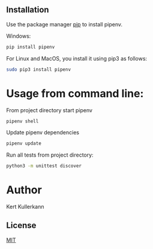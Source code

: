 
## Installation

Use the package manager [pip](https://pip.pypa.io/en/stable/) to install pipenv.


Windows:

```bash
pip install pipenv
```
For Linux and MacOS, you install it using pip3 as follows:
```bash
sudo pip3 install pipenv
```



# Usage from command line:

From project directory start pipenv
~~~bash
pipenv shell
~~~
Update pipenv dependencies
~~~bash
pipenv update
~~~

Run all tests from project directory:
~~~bash
python3 -m unittest discover
~~~


# Author
Kert Kullerkann

## License
[MIT](https://choosealicense.com/licenses/mit/)